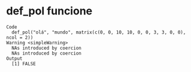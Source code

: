 # def_pol funcione

    Code
      def_pol("olá", "mundo", matrix(c(0, 0, 10, 10, 0, 0, 3, 3, 0, 0), ncol = 2))
    Warning <simpleWarning>
      NAs introduced by coercion
      NAs introduced by coercion
    Output
      [1] FALSE

